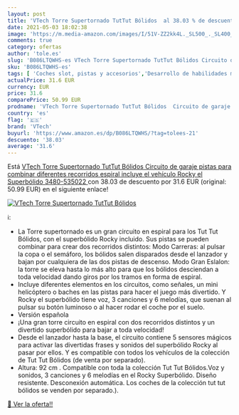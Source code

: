 ```yaml
---
layout: post
title: 'VTech Torre Supertornado TutTut Bólidos  al 38.03 % de descuento'
date: 2021-05-03 18:02:38
image: 'https://m.media-amazon.com/images/I/51V-ZZ2kk4L._SL500_._SL400_.jpg'
comments: true
category: ofertas
author: 'tole.es'
slug: 'B086LTQWHS-es VTech Torre Supertornado TutTut Bólidos Circuito de garaje...'
sku: 'B086LTQWHS-es'
tags: [ 'Coches slot, pistas y accesorios','Desarrollo de habilidades motoras','Juguetes','Juguetes para Bebés y primera infancia','Juguetes y juegos','Pistas slot','Vehículos de juguete para niños','vtech', ]
actualPrice: 31.6 EUR
currency: EUR
price: 31.6
comparePrice: 50.99 EUR
prodname: 'VTech Torre Supertornado TutTut Bólidos  Circuito de garaje  pistas para combinar  diferentes recorridos  espiral  incluye el vehículo Rocky el Superbólido  3480-535022 '
country: 'es'
flag: '🇪🇸'
brand: 'VTech'
buyurl: 'https://www.amazon.es/dp/B086LTQWHS/?tag=tolees-21'
descuento: '38.03'
average: '31.6'
---
```


Está [VTech Torre Supertornado TutTut Bólidos  Circuito de garaje  pistas para combinar  diferentes recorridos  espiral  incluye el vehículo Rocky el Superbólido  3480-535022 ](https://www.amazon.es/dp/B086LTQWHS/?tag=tolees-21) con 38.03 de descuento por 31.6 EUR (original: 50.99 EUR) en el siguiente enlace!

[![VTech Torre Supertornado TutTut Bólidos ](https://m.media-amazon.com/images/I/51V-ZZ2kk4L._SL500_._SL400_.jpg)](https://www.amazon.es/dp/B086LTQWHS/?tag=tolees-21)

ℹ️:

- La Torre supertornado es un gran circuito en espiral para los Tut Tut Bólidos, con el superbólido Rocky incluido. Sus pistas se pueden combinar para crear dos recorridos distintos: Modo Carreras: al pulsar la copa o el semáforo, los bólidos salen disparados desde el lanzador y bajan por cualquiera de las dos pistas de descenso. Modo Gran Eslalon: la torre se eleva hasta lo más alto para que los bólidos desciendan a toda velocidad dando giros por los tramos en forma de espiral.
- Incluye diferentes elementos en los circuitos, como señales, un mini helicóptero o baches en las pistas para hacer el juego más divertido. Y Rocky el superbólido tiene voz, 3 canciones y 6 melodías, que suenan al pulsar su botón luminoso o al hacer rodar el coche por el suelo.
- Versión española
- ¡Una gran torre circuito en espiral con dos recorridos distintos y un divertido superbólido para bajar a toda velocidad!
- Desde el lanzador hasta la base, el circuito contiene 5 sensores mágicos para activar las divertidas frases y sonidos del superbólido Rocky al pasar por ellos. Y es compatible con todos los vehículos de la colección de Tut Tut Bólidos (de venta por separado).
- Altura: 92 cm . Compatible con toda la colección Tut Tut Bólidos.Voz y sonidos, 3 canciones y 6 melodías en el Rocky Superbólido. Diseño resistente. Desconexión automática. Los coches de la colección tut tut bólidos se venden por separado.).

[🛒 Ver la oferta!!](https://www.amazon.es/dp/B086LTQWHS/?tag=tolees-21)
